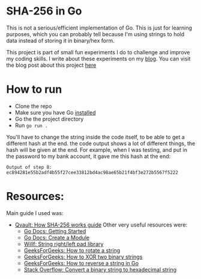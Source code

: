 # SHA-256 in Go

This is not a serious/efficient implementation of Go. This is just for learning purposes, which you can probably tell because I'm using strings to hold data instead of storing it in binary/hex form.

This project is part of small fun experiments I do to challenge and improve my coding skills. I write about these experiments on my [blog](https://www.kronaemmanuel.com/blog). You can visit the blog post about this project [here](https://www.kronaemmanuel.com/2021/09/12/Implementing-SHA-256-in-Go-lang.html)

# How to run
- Clone the repo
- Make sure you have Go [installed](https://golang.org/doc/install)
- Go the the project directory
- Run `go run .`

You'll have to change the string inside the code itself, to be able to get a different hash at the end. the code output shows a lot of different things, the hash will be given at the end. For example, when I was testing, and put in the password to my bank account, it gave me this hash at the end:
```
Output of step 8: 
ec894281e55b2adf4b55f27cee33812bd4ac98ae65b21f4bf3e272b5567f5222
```

# Resources:
Main guide I used was:
- [Qvault: How SHA-256 works guide](https://qvault.io/cryptography/how-sha-2-works-step-by-step-sha-256/)
Other very useful resources were:
  - [Go Docs: Getting Started](https://golang.org/doc/tutorial/getting-started)
  - [Go Docs: Create a Module](https://golang.org/doc/tutorial/create-module)
  - [Willf: String right/left pad library](https://github.com/willf/pad/blob/master/pad.go)
  - [GeeksForGeeks: How to rotate a string](https://www.geeksforgeeks.org/left-rotation-right-rotation-string-2/)
  - [GeeksForGeeks: How to XOR two binary strings](https://www.geeksforgeeks.org/xor-of-two-binary-strings/)
  - [GeeksForGeeks: How to reverse a string in Go](https://www.geeksforgeeks.org/how-to-reverse-a-string-in-golang/)
  - [Stack Overflow: Convert a binary string to hexadecimal string](https://stackoverflow.com/questions/25592084/converting-binary-string-to-a-hexadecimal-string-java)